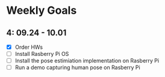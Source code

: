 # Weekly Goals

## 4: 09.24 - 10.01
- [X] Order HWs
- [ ] Install Rasberry Pi OS
- [ ] Install the pose estimiation implementation on Rasberry Pi
- [ ] Run a demo capturing human pose on Rasberry Pi
